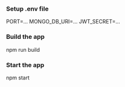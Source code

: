 

### Setup .env file


PORT=...
MONGO_DB_URI=...
JWT_SECRET=...



### Build the app

npm run build


### Start the app

npm start


 
 
